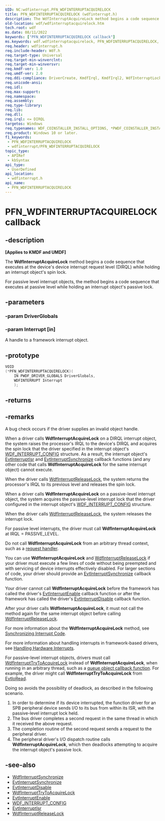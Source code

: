```yaml
---
UID: NC:wdfinterrupt.PFN_WDFINTERRUPTACQUIRELOCK
title: PFN_WDFINTERRUPTACQUIRELOCK (wdfinterrupt.h)
description: The WdfInterruptAcquireLock method begins a code sequence that executes at the device's device interrupt request level (DIRQL) while holding an interrupt object's spin lock.
old-location: wdf/wdfinterruptacquirelock.htm
tech.root: wdf
ms.date: 08/11/2022
keywords: ["PFN_WDFINTERRUPTACQUIRELOCK callback"]
ms.keywords: wdf.wdfinterruptacquirelock, PFN_WDFINTERRUPTACQUIRELOCK, WdfInterruptAcquireLock callback function, WdfInterruptAcquireLock, wdfinterrupt/WdfInterruptAcquireLock, DFInterruptObjectRef_9d3cd9a1-801c-437a-b1df-7e2819d1465a.xml, kmdf.wdfinterruptacquirelock
req.header: wdfinterrupt.h
req.include-header: Wdf.h
req.target-type: Universal
req.target-min-winverclnt: 
req.target-min-winversvr: 
req.kmdf-ver: 1.0
req.umdf-ver: 2.0
req.ddi-compliance: DriverCreate, KmdfIrql, KmdfIrql2, WdfInterruptLock, WdfInterruptLockRelease
req.unicode-ansi: 
req.idl: 
req.max-support: 
req.namespace: 
req.assembly: 
req.type-library: 
req.lib: 
req.dll: 
req.irql: <= DIRQL
targetos: Windows
req.typenames: WDF_COINSTALLER_INSTALL_OPTIONS, *PWDF_COINSTALLER_INSTALL_OPTIONS
req.product: Windows 10 or later.
f1_keywords:
 - PFN_WDFINTERRUPTACQUIRELOCK
 - wdfinterrupt/PFN_WDFINTERRUPTACQUIRELOCK
topic_type:
 - APIRef
 - kbSyntax
api_type:
 - UserDefined
api_location:
 - wdfinterrupt.h
api_name:
 - PFN_WDFINTERRUPTACQUIRELOCK
---
```


# PFN_WDFINTERRUPTACQUIRELOCK callback

## -description

**[Applies to KMDF and UMDF]**

The **WdfInterruptAcquireLock** method begins a code sequence that executes at the device's device interrupt request level (DIRQL) while holding an interrupt object's spin lock.

For passive level interrupt objects, the method begins a code sequence that executes at passive level while holding an interrupt object's passive lock.

## -parameters

### -param DriverGlobals

### -param Interrupt [in]

A handle to a framework interrupt object.

## -prototype

```cpp
VOID
(*PFN_WDFINTERRUPTACQUIRELOCK)(
    IN PWDF_DRIVER_GLOBALS DriverGlobals,
    WDFINTERRUPT Interrupt
    );
```

## -returns

## -remarks

A bug check occurs if the driver supplies an invalid object handle.

When a driver calls **WdfInterruptAcquireLock** on a DIRQL interrupt object, the system raises the processor's IRQL to the device's DIRQL and acquires the spin lock that the driver specified in the interrupt object's [WDF_INTERRUPT_CONFIG](../wdfinterrupt/ns-wdfinterrupt-_wdf_interrupt_config.md) structure. As a result, the interrupt object's [EvtInterruptIsr](../wdfinterrupt/nc-wdfinterrupt-evt_wdf_interrupt_isr.md) and [EvtInterruptSynchronize](../wdfinterrupt/nc-wdfinterrupt-evt_wdf_interrupt_synchronize.md) callback functions (and any other code that calls **WdfInterruptAcquireLock** for the same interrupt object) cannot execute.

When the driver calls [WdfInterruptReleaseLock](/previous-versions/ff547376(v=vs.85)), the system returns the processor's IRQL to its previous level and releases the spin lock.

When a driver calls **WdfInterruptAcquireLock** on a passive-level interrupt object, the system acquires the passive-level interrupt lock that the driver configured in the interrupt object's [WDF_INTERRUPT_CONFIG](../wdfinterrupt/ns-wdfinterrupt-_wdf_interrupt_config.md) structure.

When the driver calls [WdfInterruptReleaseLock](/previous-versions/ff547376(v=vs.85)), the system releases the interrupt lock.

For passive level interrupts, the driver must call **WdfInterruptAcquireLock** at IRQL = PASSIVE_LEVEL.

Do not call **WdfInterruptAcquireLock** from an arbitrary thread context,  such as a [request handler](/windows-hardware/drivers/wdf/request-handlers).

You can use **WdfInterruptAcquireLock** and [WdfInterruptReleaseLock](/previous-versions/ff547376(v=vs.85)) if your driver must execute a few lines of code without being preempted and with servicing of device interrupts effectively disabled. For larger sections of code, your driver should provide an [EvtInterruptSynchronize](../wdfinterrupt/nc-wdfinterrupt-evt_wdf_interrupt_synchronize.md) callback function.

Your driver cannot call **WdfInterruptAcquireLock** before the framework has called the driver's [EvtInterruptEnable](../wdfinterrupt/nc-wdfinterrupt-evt_wdf_interrupt_enable.md) callback function or after the framework has called the driver's [EvtInterruptDisable](../wdfinterrupt/nc-wdfinterrupt-evt_wdf_interrupt_disable.md) callback function.

After your driver calls **WdfInterruptAcquireLock**, it must not call the method again for the same interrupt object before calling [WdfInterruptReleaseLock](/previous-versions/ff547376(v=vs.85)).

For more information about the **WdfInterruptAcquireLock** method, see [Synchronizing Interrupt Code](/windows-hardware/drivers/wdf/synchronizing-interrupt-code).

For more information about handling interrupts in framework-based drivers, see [Handling Hardware Interrupts](/windows-hardware/drivers/wdf/handling-hardware-interrupts).

For passive-level interrupt objects, drivers must call [WdfInterruptTryToAcquireLock](../wdfinterrupt/nf-wdfinterrupt-wdfinterrupttrytoacquirelock.md) instead of **WdfInterruptAcquireLock**, when running in an arbitrary thread, such as a [queue object callback function](../wdfio/index.md). For example, the driver might call **WdfInterruptTryToAcquireLock** from [EvtIoRead](../wdfio/nc-wdfio-evt_wdf_io_queue_io_read.md).

Doing so avoids the possibility of deadlock, as described in the following scenario.

1. In order to determine if its device interrupted, the function driver for an SPB peripheral device sends I/O to its bus from within its ISR, with the passive-level interrupt lock held.
1. The bus driver completes a second request in the same thread in which it received the above request.
1. The completion routine of the second request sends a request to the peripheral driver.
1. The peripheral driver's I/O dispatch routine calls **WdfInterruptAcquireLock**, which then deadlocks attempting to acquire the interrupt object's passive lock.

## -see-also

- [WdfInterruptSynchronize](../wdfinterrupt/nf-wdfinterrupt-wdfinterruptsynchronize.md)
- [EvtInterruptSynchronize](../wdfinterrupt/nc-wdfinterrupt-evt_wdf_interrupt_synchronize.md)
- [EvtInterruptDisable](../wdfinterrupt/nc-wdfinterrupt-evt_wdf_interrupt_disable.md)
- [WdfInterruptTryToAcquireLock](../wdfinterrupt/nf-wdfinterrupt-wdfinterrupttrytoacquirelock.md)
- [EvtInterruptEnable](../wdfinterrupt/nc-wdfinterrupt-evt_wdf_interrupt_enable.md)
- [WDF_INTERRUPT_CONFIG](../wdfinterrupt/ns-wdfinterrupt-_wdf_interrupt_config.md)
- [EvtInterruptIsr](../wdfinterrupt/nc-wdfinterrupt-evt_wdf_interrupt_isr.md)
- [WdfInterruptReleaseLock](/previous-versions/ff547376(v=vs.85))